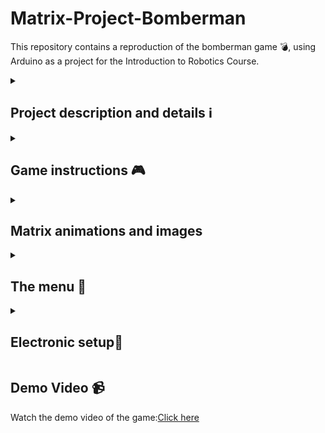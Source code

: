 # Matrix-Project-Bomberman

<p>  This repository contains a reproduction of the bomberman game 💣, using Arduino as a project for the Introduction to Robotics Course.</p>
<details>
    <summary><h2><strong>Project description and details ℹ️</strong></h2></summary>
    <p>  This project begins by displaying the message "Let the explosions begin" on the LCD and a bomb-shaped animation on the matrix for 4 seconds as an introduction to the actual game. After this message, the main menu is displayed. It contains five key elements: Start game, Settings, Highscore, About and How to play.</p>
    <p>  When the "Start Game" option is selected, the player can choose between two variants: "Easy," which involves generating a map with fewer walls, or "Hard," which involves generating a map with more walls, occupying almost the entire surface of the map. After the player chooses the desired variant, the message "Loading..." will be displayed along with a bomb-shaped animation on the matrix for 3 seconds. After this period, the actual game will begin.</p>
    <p>  In the "Settings" category, there are various settings to control the contrast and brightness of the LCD and matrix, the sound generated by the buzzer during the game, and the ability to reset the high scores to zero. In the "Highscore" category, a kind of podium is displayed showcasing the top 3 scores recorded by the player, regardless of whether the player wins or loses. The score in this game is determined by the number of walls the player manages to destroy throughout a game.</p> 
    <p>  In the "About" category, is displayed information about the game title, the game creator, and the creator's GitHub. The "How to play" category provides a concise description to help the player understand how the game works. 
    </p>
</details>
<details>
    <summary><h2><strong>Game instructions 🎮</strong></h2></summary>
    <p>  When the actual game begins, a static map is generated with a certain number of walls based on the chosen difficulty category. The goal of this game is for the player to destroy as many walls as possible, considering that the side walls cannot be destroyed. The player is represented on the map by a blinking point.
The player can deploy a bomb by pressing the joystick, causing the bomb to detonate in one of the cardinal directions (up, down, left, or right). The range of the bomb is one unit. The time between placing the bomb and the moment of the explosion is 3 seconds. Subsequent bomb placement is allowed only after the previously deployed bomb has exploded. Throughout this process, an LED continuously blinks from the moment a bomb is placed until it explodes.If the game sound is turned on, a specific sound will be heard at the moment of bomb placement, and a different sound with a higher frequency will be played at the moment of the explosion.Throughout the game, the LCD will display the number of walls destroyed by the player, the player's remaining lives (starting with 2 lives), and also the game level.
        <p>  If the player exhausts the 2 lives, they lose the game, and the LCD will display the message 'You died.' On the matrix, an animation with the letter X appearing and disappearing three times will be shown. On the other hand, if the player manages to destroy all the walls generated on the map, the LCD will display the message 'Congratulations,' and a specific animation will appear and disappear three times on the matrix. After displaying that message, in both cases, pressing the joystick will return to the main menu.In the event that the player's score falls within the top 3 scores found in the Highscore category, this category will be updated with the new score.</p>
    </p>
</details>
<details>
    <summary><h2><strong>Matrix animations and images</strong></h2></summary>
    <ul>
    <li>Intro message and loading game matrix image</li>
    <p><img src="https://github.com/CaruntuRazvan/Matrix-Project-Bomberman/assets/115624498/9c9c4aac-1f85-4b52-85b5-44754ab77a34" alt="Text alternativ al imaginii" height="250" width="250"></p>
    <li>Main menu matrix image</li>
    <p><img src="https://github.com/CaruntuRazvan/Matrix-Project-Bomberman/assets/115624498/ead2bc49-aeda-4c81-aacd-2877fe520fea" alt="Text alternativ al imaginii" height="250" width="250"></p>
    <li>Choose easy map matrix image</li>
    <p><img src="https://github.com/CaruntuRazvan/Matrix-Project-Bomberman/assets/115624498/75d50ce4-47f9-4b88-ab05-bac068536a18" alt="Text alternativ al imaginii" height="250" width="250"></p>
    <li>Choose hard map matrix image</li>
    <p><img src="https://github.com/CaruntuRazvan/Matrix-Project-Bomberman/assets/115624498/6dcce840-30dc-4a3d-95a3-0ff0888da89f" alt="Text alternativ al imaginii" height="250" width="250"></p>
    <li>Player loses matrix animation</li>
    <p><img src="https://github.com/CaruntuRazvan/Matrix-Project-Bomberman/assets/115624498/ba006144-381d-4366-955f-4b92b11d674f" alt="Text alternativ al imaginii" height="250" width="250"></p>
    <li>Player wins matrix animation</li>
    <p><img src="" alt="Text alternativ al imaginii" height="250" width="250"></p>
    <li>Settings menu matrix image</li>
    <p><img src="" alt="Text alternativ al imaginii" height="250" width="250"></p>
    <li>Highscore content matrix image</li>
    <p><img src="" alt="Text alternativ al imaginii" height="250" width="250"></p>
    <li>About content matrix image</li>
    <p><img src="" alt="Text alternativ al imaginii" height="250" width="250"></p>
     <li>How to play content matrix image</li>
    <p><img src="" alt="Text alternativ al imaginii" height="250" width="250"></p>
    </ul>
</details>

<details>
    <summary><h2><strong>The menu 🔗</strong></h2></summary>
    <p>  You can move through the menu using the joystick up and down. To enter an option press the joystick. If the game sound is enabled, a specific short sound will be heard when scrolling through the menu.</p>
    <p>  The options in the settings submenu that control the LCD contrast, brightness, and matrix brightness work as follows: when you select one of these three options, by moving the joystick up or down, you will increase or decrease the specific value of that setting. When you have reached the desired point, clicking the joystick will save this value, and you will exit that submenu.</p>
     <p><strong>Menu structure:</strong>
  <ul>
        <li><strong> Start game</strong>
            <ul>
                <li> Easy </li>
                <li> Hard </li>
            </ul>
        </li>
        <li><strong> Settings</strong> 🔧
            <ul>
                <li> Back (will exit to main menu)</li>
                <li> LCD contrast</li>
                <li> Matrix brightness</li>
                <li> LCD brightness</li>
                <li> Sound ON/OFF</li>
                    <ul>
                        <li> On 🔉</li>
                        <li> Off 🔇</li>
                    </ul>
                <li> Reset scores</li>
                    <ul>
                        <li> Yes</li>
                        <li> No</li>
                    </ul>
            </ul>
        </li>
        <li><strong> Highscore</strong> 🏆 (top 3 scores)</li>
        <li><strong> About</strong> (details about creator)</li>
        <li><strong> How to play</strong> (short description)</li>
  </ul>  
  </p>
</details>
<details>
    <summary><h2><strong>Electronic setup🔌</strong></h2></summary>
    <h3><strong>Setup photo 📷</strong></h3>
    <p><img src="https://github.com/CaruntuRazvan/Matrix-Project/assets/115624498/3c18702f-15e1-459e-bd7f-7d16dfb635f3" alt="Text alternativ al imaginii" height="650" width="650"></p>
    <h3><strong>Hardware components</strong></h3>
    <ul>
      <li>Arduino Uno</li>
      <li>one joystick</li>
      <li>one LCD 2x16</li>
      <li>8x8 LED Matrix</li>
      <li>a MAX7219 driver</li>
      <li>one ceramic capacitor and one electrolytic capacitor</li>
      <li>one LED</li>
      <li>one potentiometer (is not used)</li>
      <li>one buzzer</li>
      <li>wires and 4 resistors (1 with a resistance of 100 kΩ, 1 with a resistance of 330Ω for the red LED, 1 with a resistance of 220Ω for LCD and 1 with a resistance of 100Ω for buzzer)</li>
    </ul>
    <h3><strong>Used pins</strong></h3>
    <p>I tried to avoid using pins 3 and 11 at the same time because I encountered interference while attempting to solve the project.</p>
    <h4>Matrix pins:</h4>
    <ul>
      <li>din pin -> 12</li>
      <li>clock pin -> 13</li>
      <li>load pin ->2</li>
    </ul>
    <h4>LCD pins:</h4>
    <ul>
      <li>rs -> 11</li>
      <li>en -> 8</li>
      <li>d4 -> 7</li>
      <li>d5 -> 6</li>
      <li>d6 -> 5</li>
      <li>d7 -> 4</li>
    </ul>
    <h4>Joystick pins:</h4>
    <ul>
      <li>VRX pin -> A0</li>
      <li>VRY pin -> A1</li>
      <li>Sw pin -> A4</li>
    </ul>
     <h4>Other pins:</h4>
    <ul>
      <li>pin for controlling LCD brightness -> 10</li>
      <li>pin for controlling LCD contrast -> 9</li>
      <li>pin for controlling the buzzer -> A5</li>
      <li>pin for controlling the red led -> 3</li>
    </ul>   
   
</details>
<h2><strong>Demo Video 📹</strong></h2>
<p>  Watch the demo video of the game:<a href="https://www.youtube.com/shorts/vQ07wmHCx5U" target="_blank">Click here</a></p>

